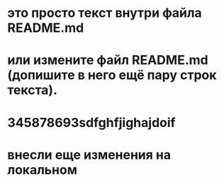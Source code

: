 # это просто текст внутри файла README.md
# или измените файл README.md (допишите в него ещё пару строк текста).
# 345878693sdfghfjighajdoif
# внесли еще изменения на локальном